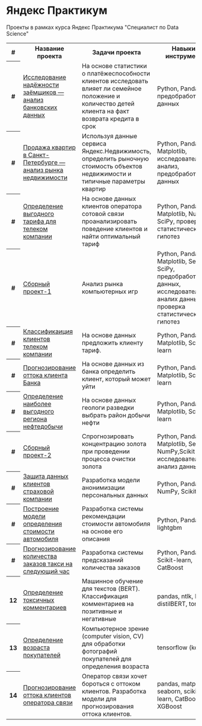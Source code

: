 # Яндекс Практикум
Проекты в рамках курса Яндекс Практикума "Специалист по Data Science"

<table>
<tr>
  <th>#</th>
  <th>Название проекта</th>
  <th>Задачи проекта</th>
  <th>Навыки и инструменты</th>
</tr> 
<tr>
  <th>#</th>
  <td><a href  = "https://github.com/aavolkov17/YandexPracticum/tree/main/2.%20Исследование%20надежности%20заемщиков">Исследование 
надёжности заёмщиков — анализ банковских данных</a></td>
  <td>На основе статистики о платёжеспособности клиентов исследовать влияет ли семейное положение и количество детей клиента на факт возврата 
кредита в срок</td>
  <td> Python, Pandas, предобработка данных</td>
</tr>
<tr>
  <th>#</th>
  <td><a href="https://github.com/aavolkov17/YandexPracticum/tree/main/3.%20Исследование%20рынка%20недвижимости">Продажа 
квартир в Санкт-Петербурге — анализ рынка недвижимости</a></td>
  <td>Используя данные сервиса Яндекс.Недвижимость, определить рыночную стоимость объектов недвижимости и типичные параметры квартир</td>
  <td>Python, Pandas, Matplotlib, исследовательский анализ, предобработка данных</td>
</tr>
<tr>
  <th>#</th>
  <td><a href="https://github.com/aavolkov17/YandexPracticum/tree/main/4.%20Выбор%20оптимального%20тарифа">Определение 
выгодного тарифа для телеком компании</a></td>
  <td>На основе данных клиентов оператора сотовой связи проанализировать поведение клиентов и найти оптимальный тариф</td>
  <td>Python, Pandas, Matplotlib, NumPy, SciPy, проверка статистических гипотез</td>
</tr>
<tr>
  <th>#</th>
  <td><a href ="https://github.com/aavolkov17/YandexPracticum/tree/main/5.%20Сборный%20проект-1">Сборный 
проект-1</a></td>
  <td>Анализ рынка компьютерных игр</td>
  <td>Python, Pandas, Matplotlib, Seaborn, SciPy, предобработка данных, исследовательский аналих данных, проверка статистических гипотез</td>
</tr>
<tr>
  <th>#</th>
  <td><a href="https://github.com/aavolkov17/YandexPracticum/tree/main/6.%20Классификация%20клиентов">Классификаиция 
клиентов телеком компании</a></td>
  <td>На основе данных предложить клиенту тариф.</td>
  <td>Python, Pandas, Matplotlib, Scikit-learn</td>
</tr>
<tr>
  <th>#</th>
  <td><a href ="https://github.com/aavolkov17/YandexPracticum/tree/main/7.%20Прогнозирование%20оттока%20клиентов">Прогнозирование 
оттока клиента Банка</a></td>
  <td>На основе данных из банка определить клиент, который может уйти</td>
  <td>Python, Pandas, Matplotlib, Scikit-learn</td>
</tr>
<tr>
  <th>#</th>
  <td><a href="https://github.com/aavolkov17/YandexPracticum/tree/main/8.%20Выбор%20локации%20для%20нефтедобычи">Определение 
наиболее выгодного региона нефтедобычи</a></td>
  <td>На основе данных геологи разведки выбрать район добычи нефти</td>
  <td>Python, Pandas, Matplotlib, Scikit-learn</td>
</tr>
<tr>
  <th>#</th>
  <td><a href ="https://github.com/aavolkov17/YandexPracticum/tree/main/9.%20Сборный%20проект-2">Сборный 
проект-2</a></td>
  <td>Спрогнозировать концентрацию золота при проведении процесса очистки золота</td>
  <td>Python, Pandas, Matplotlib, Seaborn, NumPy,Scikit-learn, исследовательский анализ данных</td>
</tr>
<tr>
  <th>#</th>
  <td><a href ="https://github.com/aavolkov17/YandexPracticum/tree/main/p10.%20Защита%20персональных%20данных">Защита 
данных клиентов страховой компании</a></td>
  <td>Разработка модели анонимизации персональных данных</td>
  <td>Python, Pandas, NumPy, Scikit-learn</td>
</tr>
<tr>
  <th>#</th>
  <td><a href="https://github.com/aavolkov17/YandexPracticum/tree/main/p11.%20Определение%20стоимости%20автомобилей">Построение 
модели определения стоимости автомобиля</a></td>
  <td>Разработка системы рекомендации стоимости автомобиля на основе его описания</td>
  <td>Python, Pandas, lightgbm</td>
</tr>
<tr>
  <th>#</th>
  <td><a href="https://github.com/aavolkov17/YandexPracticum/tree/main/p12.%20Прогнозирование%20заказов%20такси">Прогнозирование 
количества заказов такси на следующий час</a></td>
  <td>Разработка системы предсказаний количества заказов</td>
  <td>Python, Pandas, Scikit-learn, CatBoost</td>
</tr>
<tr>
  <th>12</th>
  <td><a href="https://github.com/apzaytsev/yandex_practicum_ml_ds/tree/main/Определение%20токсичных%20комментариев">Определение токсичных комментариев</a></td>
  <td>Машинное обучение для текстов (BERT). Классификация комментариев на позитивные и негативные</td>
  <td>pandas, ntlk, BERT, distilBERT, torch</td>
</tr>
<tr>
  <th>13</th>
  <td><a href="https://github.com/apzaytsev/yandex_practicum_ml_ds/tree/main/Определение%20возраста%20покупателей">Определение возраста покупателей</a></td>
  <td>Компьютерное зрение (computer vision, CV) для обработки фотографий покупателей для определения возраста</td>
  <td>tensorflow (keras)</td>
</tr>
<tr>
  <th>14</th>
  <td><a href ="https://github.com/apzaytsev/yandex_practicum_ml_ds/tree/main/Прогнозирование%20оттока%20клиентов%20оператора%20связи">Прогнозирование оттока клиентов оператора связи</a></td>
  <td>Оператор связи хочет бороться с оттоком клиентов. Разработка модели для прогнозирования оттока клиентов.</td>
  <td>pandas, matplotlib, seaborn, scikit-learn, CatBoost, XGBoost</td>
</tr>
</table>
